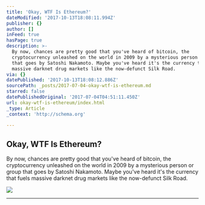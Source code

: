 ```yaml
---
title: 'Okay, WTF Is Ethereum?'
dateModified: '2017-10-13T18:08:11.994Z'
publisher: {}
author: []
inFeed: true
hasPage: true
description: >-
  By now, chances are pretty good that you've heard of bitcoin, the
  cryptocurrency unleashed on the world in 2009 by a mysterious person or group
  that goes by Satoshi Nakamoto. Maybe you've heard it's the currency that fuels
  massive darknet drug markets like the now-defunct Silk Road.
via: {}
datePublished: '2017-10-13T18:08:12.886Z'
sourcePath: _posts/2017-07-04-okay-wtf-is-ethereum.md
starred: false
datePublishedOriginal: '2017-07-04T04:51:11.450Z'
url: okay-wtf-is-ethereum/index.html
_type: Article
_context: 'http://schema.org'

---
```

<article style=""><h1>Okay, WTF Is Ethereum?</h1><p>By now, chances are pretty good that you've heard of bitcoin, the cryptocurrency unleashed on the world in 2009 by a mysterious person or group that goes by Satoshi Nakamoto. Maybe you've heard it's the currency that fuels massive darknet drug markets like the now-defunct Silk Road.</p><img src="https://video-images.vice.com/articles/59430ef5c9d1e720923df728/lede/1497611945661-shutterstock_650811640.jpeg?crop=1xw:0.8439609902475619xh;center,center&amp;resize=1200:*" /></article>

---